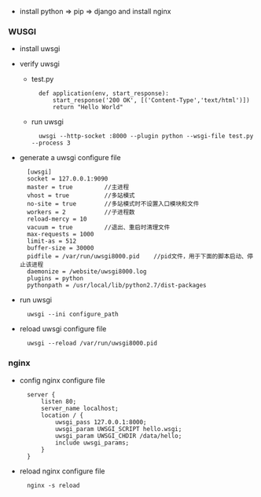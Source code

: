 - install python => pip => django and install nginx


### WUSGI ###

- install uwsgi

- verify uwsgi

	- test.py

			def application(env, start_response):
				start_response('200 OK', [('Content-Type','text/html')])
				return "Hello World"

	- run uwsgi

			uwsgi --http-socket :8000 --plugin python --wsgi-file test.py --process 3


- generate a uwsgi configure file

		[uwsgi]
		socket = 127.0.0.1:9090
		master = true         //主进程
		vhost = true          //多站模式
		no-site = true        //多站模式时不设置入口模块和文件
		workers = 2           //子进程数
		reload-mercy = 10     
		vacuum = true         //退出、重启时清理文件
		max-requests = 1000   
		limit-as = 512
		buffer-size = 30000
		pidfile = /var/run/uwsgi8000.pid    //pid文件，用于下面的脚本启动、停止该进程
		daemonize = /website/uwsgi8000.log
		plugins = python
	    pythonpath = /usr/local/lib/python2.7/dist-packages


- run uwsgi

		uwsgi --ini configure_path

- reload uwsgi configure file

		uwsgi --reload /var/run/uwsgi8000.pid

### nginx ###

- config nginx configure file

		server {
			listen 80;
			server_name localhost;
			location / {
				uwsgi_pass 127.0.0.1:8000;
				uwsgi_param UWSGI_SCRIPT hello.wsgi;
				uwsgi_param UWSGI_CHDIR /data/hello;
			    include uwsgi_params;
			}
		}

- reload nginx configure file

		nginx -s reload 